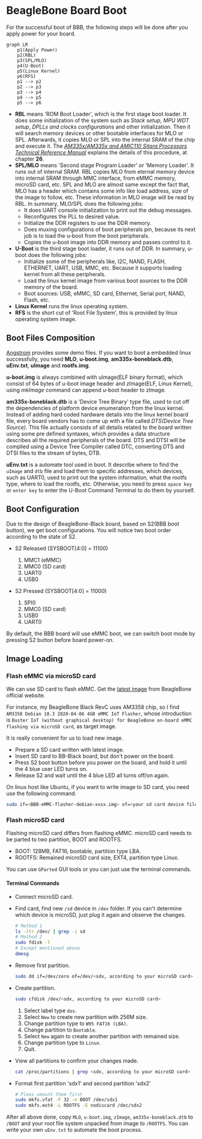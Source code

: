 # BeagleBone Board Boot

For the successful boot of BBB, the following steps will be done after you apply power for your board.

```mermaid
graph LR
    p1(Apply Power)
    p2(RBL)
    p3(SPL/MLO)
    p4(U-Boot)
    p5(Linux Kernel)
    p6(RFS)
    p1 --> p2
    p2 --> p3
    p3 --> p4
    p4 --> p5
    p5 --> p6
```

- **RBL** means 'ROM Boot Loader', which is the first stage boot loader. It does some initialization of the system such as _Stack setup_, _MPU WDT setup_, _DPLLs and clocks configurations_ and other initialization. Then it will search memory devices or other bootable interfaces for MLO or SPL. Afterwards, it copies MLO or SPL into the internal SRAM of the chip and execute it. The _[AM335x/AM335x and AMIC110 Sitara Processors Technical Reference Manual](../share/AM335x/AM335x_and_AMIC110_Sitara_Processors_Technical_Reference_Manual.pdf)_ explains the details of this procedure, at chapter **26**.
- **SPL/MLO** means 'Second stage Program Loader' or 'Memory Loader'. It runs out of internal SRAM. RBL copies MLO from eternal memory device into internal SRAM through MMC interface, from eMMC memory, microSD card, etc. SPL and MLO are almost same except the fact that, MLO has a header which contains some info like load address, size of the image to follow, etc. These information in MLO image will be read by RBL. In summary, MLO/SPL does the following jobs:
  - It does UART console initialization to print out the debug messages.
  - Reconfigures the PLL to desired value.
  - Initialize the DDR registers to use the DDR memory.
  - Does muxing configurations of boot peripherals pin, because its next job is to load the u-boot from the boot peripherals.
  - Copies the u-boot image into DDR memory and passes control to it.
- **U-Boot** is the third stage boot loader, it runs out of DDR. In summary, u-boot does the following jobs:
  - Initialize some of the peripherals like, I2C, NAND, FLASH, ETHERNET, UART, USB, MMC, etc. Because it supports loading kernel from all these peripherals.
  - Load the linux kernel image from various boot sources to the DDR memory of the board.
  - Boot sources: USB, eMMC, SD card, Ethernet, Serial port, NAND, Flash, etc.
- **Linux Kernel** runs the linux operating system.
- **RFS** is the short cut of 'Root File System', this is provided by linux operating system image.

## Boot Files Composition

[Angstrom](https://angstrom.s3.amazonaws.com/demo/beaglebone/index.html) provides some demo files. If you want to boot a embedded linux successfully, you need **MLO**, **u-boot.img**, **am335x-boneblack.dtb**, **uEnv.txt**, **uImage** and **rootfs.img**.

**u-boot.img** is always combined with uImage(ELF binary format), which consist of 64 bytes of u-boot image header and zImage(ELF, Linux Kernel), using _mkImage_ command can append u-boot header to zImage.

**am335x-boneblack.dtb** is a 'Device Tree Binary' type file, used to cut off the dependencies of platform device enumeration from the linux kernel. Instead of adding hard coded hardware details into the linux kernel board file, every board vendors has to come up with a file called _DTS(Device Tree Source)_. This file actually consists of all details related to the board written using some pre defined syntaxes, which provides a data structure describes all the required peripherals of the board. DTS and DTSI will be complied using a Device Tree Compiler called DTC, converting DTS and DTSI files to the stream of bytes, DTB.

**uEnv.txt** is a automate tool used in boot. It describe where to find the `uImage` and `dtb` file and load them to specific addresses, which devices, such as UART0, used to print out the system information, what the rootfs type, where to load the rootfs, etc. Otherwise, you need to press `space key` or `enter key` to enter the U-Boot Command Terminal to do them by yourself.

## Boot Configuration

Due to the design of BeagleBone-Black board, based on S2(BBB boot button), we get boot configurations. You will notice two boot order according to the state of S2.

- S2 Released (SYSBOOT[4:0] = 11100)

    1. MMC1 (eMMC)
    2. MMC0 (SD card)
    3. UART0
    4. USB0

- S2 Pressed (SYSBOOT[4:0] = 11000)

    1. SPI0
    2. MMC0 (SD card)
    3. USB0
    4. UART0

By default, the BBB board will use eMMC boot, we can switch boot mode by pressing S2 button before board power-on.

## Image Loading

### Flash eMMC via microSD card

We can use SD card to flash eMMC. Get the [latest image](https://beagleboard.org/latest-images) from BeagleBone official website.

For instance, my BeagleBone Black RevC uses AM3358 chip, so I find `AM3358 Debian 10.3 2020-04-06 4GB eMMC IoT Flasher`, whose introduction is `Buster IoT (without graphical desktop) for BeagleBone on-board eMMC flashing via microSD card`, as target image.

It is really convenient for us to load new image.

- Prepare a SD card written with latest image.
- Insert SD card to BB-Black board, but don't power on the board.
- Press S2 boot button before you power on the board, and hold it until the 4 blue user LED turns on.
- Release S2 and wait until the 4 blue LED all turns off/on again.

On linux host like Ubuntu, if you want to write image to SD card, you need use the following command.

```bash
sudo if=<BBB-eMMC-flasher-debian-xxxx.img> of=<your sd card device file name>
```

### Flash microSD card

Flashing microSD card differs from flashing eMMC. microSD card needs to be parted to two partition, BOOT and ROOTFS.

- BOOT: 128MB, FAT16, bootable, partition type LBA.
- ROOTFS: Remained microSD card size, EXT4, partition type Linux.

You can use `GParted` GUI tools or you can just use the terminal commands.

#### Terminal Commands

- Connect microSD card.
- Find card, find new `/sd` device in `/dev` folder. If you can't determine which device is microSD, just plug it again and observe the changes.

    ```bash
    # Method 1
    ls -ltr /dev/ | grep -i sd
    # Method 2
    sudo fdisk -l
    # Except mentioned above
    dmesg
    ```

- Remove first partition.

    ```bash
    sudo dd if=/dev/zero of=/dev/<sdx, according to your microSD card> bs=1M count=16
    ```

- Create partition.

    ```bash
    sudo cfdisk /dev/<sdx, according to your microSD card>
    ```

    1. Select label type `dos`.
    2. Select `New` to create new partition with 256M size.
    3. Change partition type to `W95 FAT16 (LBA)`.
    4. Change partition to `Bootable`.
    5. Select `New` again to create another partition with remained size.
    6. Change partition type to `Linux`.
    7. Quit.

- View all partitions to confirm your changes made.

    ```bash
    cat /proc/partitions | grep <sdx, according to your microSD card>
    ```

- Format first partition 'sdx1' and second partition 'sdx2'

    ```bash
    # Pleas umount them first
    sudo mkfs.vfat -F 32 -n BOOT /dev/sdx1
    sudo mkfs.ext4 -L ROOTFS -E nodiscard /dec/sdx2
    ```

After all above done, copy `MLO`, `u-boot.img`, `zImage`, `am335x-boneblack.dtb` to `/BOOT` and your root file system unpacked from image to `/ROOTFS`. You can write your own `uEnv.txt` to automate the boot process.

